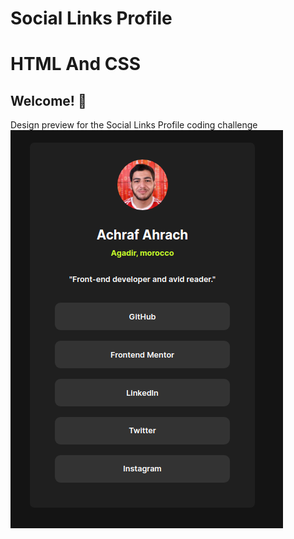 # Social Links Profile
# HTML And CSS
## Welcome! 👋

Design preview for the Social Links Profile coding challenge
![Design preview for the Social Links Profile coding challenge](./images/Profile.png)
